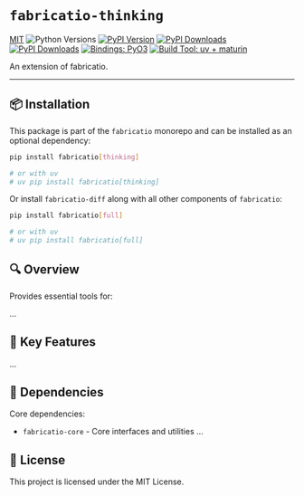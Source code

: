 # `fabricatio-thinking`

[MIT](https://img.shields.io/badge/license-MIT-blue.svg)
![Python Versions](https://img.shields.io/pypi/pyversions/fabricatio-thinking)
[![PyPI Version](https://img.shields.io/pypi/v/fabricatio-thinking)](https://pypi.org/project/fabricatio-thinking/)
[![PyPI Downloads](https://static.pepy.tech/badge/fabricatio-thinking/week)](https://pepy.tech/projects/fabricatio-thinking)
[![PyPI Downloads](https://static.pepy.tech/badge/fabricatio-thinking)](https://pepy.tech/projects/fabricatio-thinking)
[![Bindings: PyO3](https://img.shields.io/badge/bindings-pyo3-green)](https://github.com/PyO3/pyo3)
[![Build Tool: uv + maturin](https://img.shields.io/badge/built%20with-uv%20%2B%20maturin-orange)](https://github.com/astral-sh/uv)



An extension of fabricatio.

---

## 📦 Installation


This package is part of the `fabricatio` monorepo and can be installed as an optional dependency:

```bash
pip install fabricatio[thinking]

# or with uv
# uv pip install fabricatio[thinking]
```

Or install `fabricatio-diff` along with all other components of `fabricatio`:

```bash
pip install fabricatio[full]

# or with uv
# uv pip install fabricatio[full]
```

## 🔍 Overview

Provides essential tools for:

...



## 🧩 Key Features

...


## 🔗 Dependencies

Core dependencies:

- `fabricatio-core` - Core interfaces and utilities
...

## 📄 License

This project is licensed under the MIT License.